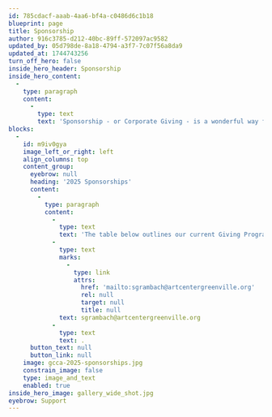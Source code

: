 ```yaml
---
id: 785cdacf-aaab-4aa6-bf4a-c0486d6c1b18
blueprint: page
title: Sponsorship
author: 916c3785-d212-40bc-89ff-572097ac9582
updated_by: 05d798de-8a18-4794-a3f7-7c07f56a8da9
updated_at: 1744743256
turn_off_hero: false
inside_hero_header: Sponsorship
inside_hero_content:
  -
    type: paragraph
    content:
      -
        type: text
        text: 'Sponsorship - or Corporate Giving - is a wonderful way for our partners (individuals and businesses) to support our General Operating activities. In exchange, GCCA offers marketing and communications exposure through our media channels (social, enewsletter, and website), as well as onsite presence at our ongoing events, including tickets to attend.'
blocks:
  -
    id: m9iv0gya
    image_left_or_right: left
    align_columns: top
    content_group:
      eyebrow: null
      heading: '2025 Sponsorships'
      content:
        -
          type: paragraph
          content:
            -
              type: text
              text: 'The table below outlines our current Giving Program. Support like this is vital for GCCA to accomplish its mission. Let’s have a conversation about the right level of support. Please contact Sara Grambach, Development Director, at '
            -
              type: text
              marks:
                -
                  type: link
                  attrs:
                    href: 'mailto:sgrambach@artcentergreenville.org'
                    rel: null
                    target: null
                    title: null
              text: sgrambach@artcentergreenville.org
            -
              type: text
              text: .
      button_text: null
      button_link: null
    image: gcca-2025-sponsorships.jpg
    constrain_image: false
    type: image_and_text
    enabled: true
inside_hero_image: gallery_wide_shot.jpg
eyebrow: Support
---
```

